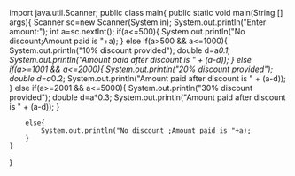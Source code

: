 import java.util.Scanner;
public class main{
    public static void main(String [] args){
        Scanner sc=new Scanner(System.in);
        System.out.println("Enter amount:");
        int a=sc.nextInt();
        if(a<=500){
            System.out.println("No discount;Amount paid is "+a);
        }
        else if(a>500 && a<=1000){
            System.out.println("10% discount provided");
            double d=a*0.1;
            System.out.println("Amount paid after discount is " + (a-d));
        }
        else if(a>=1001 && a<=2000){
            System.out.println("20% discount provided");
            double d=a*0.2;
            System.out.println("Amount paid after discount is " + (a-d));
        }
        else if(a>=2001 && a<=5000){
            System.out.println("30% discount provided");
            double d=a*0.3;
            System.out.println("Amount paid after discount is " + (a-d));
        }
        
        else{
            System.out.println("No discount ;Amount paid is "+a);
        }
    }
}
